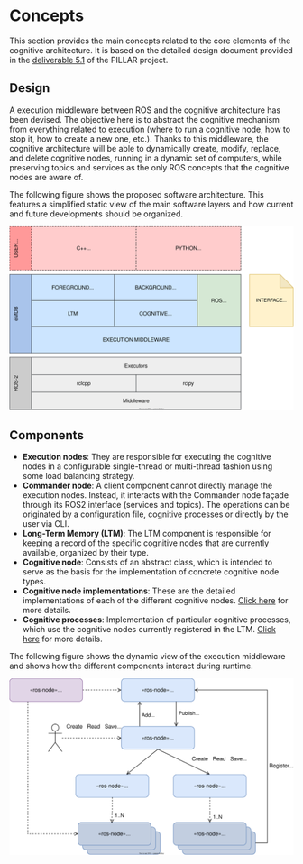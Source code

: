 # Concepts

This section provides the main concepts related to the core elements of the cognitive architecture. It is based on the detailed design document provided in the [deliverable 5.1](https://pillar-robots.eu/deliverables/) of the PILLAR project.

## Design

A execution middleware between ROS and the cognitive architecture has been devised. The objective here is to abstract the cognitive mechanism from everything related to execution (where to run a cognitive node, how to stop it, how to create a new one, etc.). Thanks to this middleware, the cognitive architecture will be able to dynamically create, modify, replace, and delete cognitive nodes, running in a dynamic set of computers, while preserving topics and services as the only ROS concepts that the cognitive nodes are aware of.

The following figure shows the proposed software architecture. This features a simplified static view of the main software layers and how current and future developments should be organized. 

![Static view of the layered architecture.](../images/emdb_layered_architecture_01.svg "Static view of the layered architecture.")



## Components

- **Execution nodes**: They are responsible for executing the cognitive nodes in a configurable single-thread or multi-thread fashion using some load balancing strategy.
- **Commander node**: A client component cannot directly manage the execution nodes. Instead, it interacts with the Commander node façade through its ROS2 interface (services and topics). The operations can be originated by a configuration file, cognitive processes or directly by the user via CLI.
- **Long-Term Memory (LTM)**: The LTM component is responsible for keeping a record of the specific cognitive nodes that are currently available, organized by their type.
- **Cognitive node**: Consists of an abstract class, which is intended to serve as the basis for the implementation of concrete cognitive node
types.
- **Cognitive node implementations**: These are the detailed implementations of each of the different cognitive nodes. [Click here](https://docs.pillar-robots.eu/projects/emdb_cognitive_nodes_gii/en/latest/) for more details.  
- **Cognitive processes**: Implementation of particular cognitive processes, which use the cognitive nodes currently registered in the LTM. [Click here](https://docs.pillar-robots.eu/projects/emdb_cognitive_processes_gii/en/latest/) for more details. 

The following figure shows the dynamic view of the execution middleware and shows how the different components interact during runtime.

![Dynamic view illustrating the operation of the execution middleware at runtime.](../images/emdb_execution_core_dynamic_model_01.svg)

<!-- ## Topics and services

The components of the execution middleware define different topics and services as the ROS2 interface that is used to interact with them. The definition of this interface can be found in the [Core API Documentation](API.rst) section. -->

